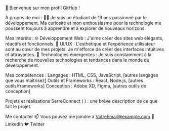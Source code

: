👋 Bienvenue sur mon profil GitHub !

À propos de moi :
  👨‍🎓 Je suis un étudiant de 19 ans passionné par le développement. Ma curiosité et mon enthousiasme pour la technologie me poussent toujours à apprendre et à explorer de nouveaux horizons.

Mes intérêts : 
  🌐 Développement Web : J'aime créer des sites web élégants, réactifs et fonctionnels.
  🎨 UI/UX : L'esthétique et l'expérience utilisateur sont au cœur de mes projets. Je m'efforce de créer des interfaces intuitives et attrayantes.
  🚀 Technologies émergentes : Je suis constamment à la recherche de nouvelles technologies et tendances dans le monde du développement.
  
Mes compétences :
  Langages : HTML, CSS, JavaScript, [autres langages que vous maîtrisez]
  Outils et Frameworks : React, Node.js, [autres outils/frameworks]
  Conception : Adobe XD, Figma, [autres outils de conception]
  
Projets et réalisations
 SerreConnect ( ) : une brève description de ce que fait le projet.

Me contacter
📫 Vous pouvez me joindre à VotreEmail@example.com
💼 LinkedIn
🐦 Twitter

